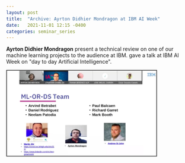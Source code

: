 ```yaml
---
layout: post
title:  "Archive: Ayrton Didhier Mondragon at IBM AI Week"
date:   2021-11-01 12:15 -0400
categories: seminar_series
---
```

<style>
.center {
  display: block;
  margin-left: auto;
  margin-right: auto;
  width: 50%;
}
img {
  border: 2px solid #555;
}
</style>
<script src="https://kit.fontawesome.com/7812f4f196.js" crossorigin="anonymous"></script>

<b>Ayrton Didhier Mondragon</b> <a href="https://www.linkedin.com/in/ayrton-didhier-mondragon-mejia-2401a996/"><i class="fab fa-linkedin"></i></a> <a href="https://www.uag.mx/"><i class="fas fa-graduation-cap"></i></a> <a href="mailto:ayrton.mondragon1@ibm.com"><i class="fas fa-envelope"></i></a> present a technical review on one of our machine learning projects to the audience at IBM.
gave a talk at IBM AI Week on "day to day Artificial Intelligence". 

 <img src="/blogpics/ayrton_ai_week.jpg" alt="" style="width:80%;">
